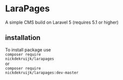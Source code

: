# LaraPages
A simple CMS build on Laravel 5 (requires 5.1 or higher)

## installation
To install package use<br>
<code>composer require nickdekruijk/larapages</code><br>
or<br>
<code>composer require nickdekruijk/larapages:dev-master</code><br>
<br>


